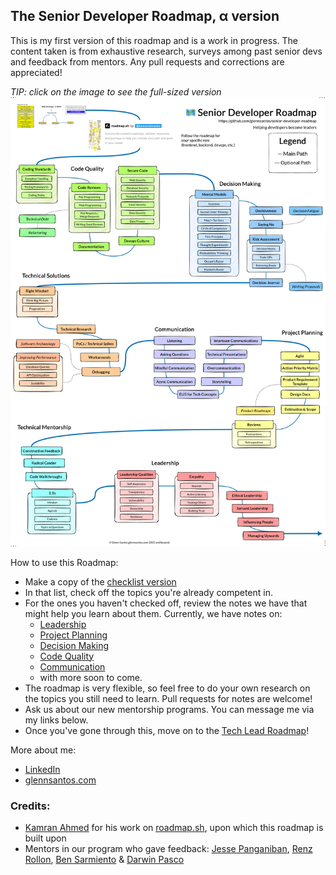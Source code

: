 ## The Senior Developer Roadmap, α version

This is my first version of this roadmap and is a work in progress. The content taken is from exhaustive research, surveys among past senior devs and feedback from mentors. Any pull requests and corrections are appreciated!

_TIP: click on the image to see the full-sized version_
[![](/SeniorDeveloperRoadmap.png "Software Developer Roadmap")](https://raw.githubusercontent.com/glennsantos/senior-developer-roadmap/main/SeniorDeveloperRoadmap.png)

How to use this Roadmap:
+ Make a copy of the [checklist version](https://docs.google.com/document/d/14KFsSw723NudDQOQhCvOaip9JjPUoiEdl5bg6bKTC14/edit?usp=sharing)
+ In that list, check off the topics you're already competent in.
+ For the ones you haven't checked off, review the notes we have that might help you learn about them. Currently, we have notes on:  
  - [Leadership](https://github.com/glennsantos/senior-developer-roadmap/tree/main/leadership)  
  - [Project Planning](https://github.com/glennsantos/senior-developer-roadmap/tree/main/project-planning)  
  - [Decision Making](https://github.com/glennsantos/senior-developer-roadmap/tree/main/decision-making)
  - [Code Quality](https://github.com/glennsantos/senior-developer-roadmap/tree/main/code-quality)
  - [Communication](https://github.com/glennsantos/senior-developer-roadmap/tree/main/communication)
  - with more soon to come.  
+ The roadmap is very flexible, so feel free to do your own research on the topics you still need to learn. Pull requests for notes are welcome!
+ Ask us about our new mentorship programs. You can message me via my links below.
+ Once you've gone through this, move on to the [Tech Lead Roadmap](https://github.com/glennsantos/tech-lead-roadmap)!

More about me:
- [LinkedIn](https://www.linkedin.com/in/glennsantos/)
- [glennsantos.com](https://glennsantos.com)

### Credits:
- [Kamran Ahmed](https://github.com/kamranahmedse) for his work on [roadmap.sh](https://roadmap.sh/), upon which this roadmap is built upon
- Mentors in our program who gave feedback: [Jesse Panganiban](https://github.com/thejpanganiban), [Renz Rollon](https://github.com/renzrollon), [Ben Sarmiento](https://github.com/yowmamasita) & [Darwin Pasco](https://github.com/darwin25)
